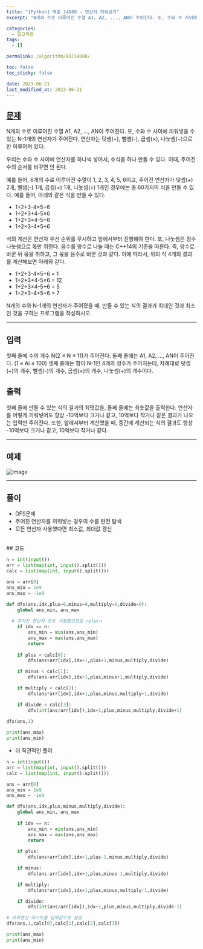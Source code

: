```yaml
---
title: "[Python] 백준 14888 - 연산자 끼워넣기"
excerpt: "N개의 수로 이루어진 수열 A1, A2, ..., AN이 주어진다. 또, 수와 수 사이에 끼워넣을 수 있는 N-1개의 연산자가 주어진다. 연산자는 덧셈(+), 뺄셈(-), 곱셈(×), 나눗셈(÷)으로만 이루어져 있다."

categories:
  - 알고리즘
tags:
  - []

permalink: /algorithm/BOJ14888/

toc: false
toc_sticky: false

date: 2023-06-21
last_modified_at: 2023-06-21
---
```


## [문제](https://www.acmicpc.net/problem/14888)

N개의 수로 이루어진 수열 A1, A2, ..., AN이 주어진다. 또, 수와 수 사이에 끼워넣을 수 있는 N-1개의 연산자가 주어진다. 연산자는 덧셈(+), 뺄셈(-), 곱셈(×), 나눗셈(÷)으로만 이루어져 있다.

우리는 수와 수 사이에 연산자를 하나씩 넣어서, 수식을 하나 만들 수 있다. 이때, 주어진 수의 순서를 바꾸면 안 된다.

예를 들어, 6개의 수로 이루어진 수열이 1, 2, 3, 4, 5, 6이고, 주어진 연산자가 덧셈(+) 2개, 뺄셈(-) 1개, 곱셈(×) 1개, 나눗셈(÷) 1개인 경우에는 총 60가지의 식을 만들 수 있다. 예를 들어, 아래와 같은 식을 만들 수 있다.

- 1+2+3-4×5÷6
- 1÷2+3+4-5×6
- 1+2÷3×4-5+6
- 1÷2×3-4+5+6

식의 계산은 연산자 우선 순위를 무시하고 앞에서부터 진행해야 한다. 또, 나눗셈은 정수 나눗셈으로 몫만 취한다. 음수를 양수로 나눌 때는 C++14의 기준을 따른다. 즉, 양수로 바꾼 뒤 몫을 취하고, 그 몫을 음수로 바꾼 것과 같다. 이에 따라서, 위의 식 4개의 결과를 계산해보면 아래와 같다.

- 1+2+3-4×5÷6 = 1
- 1÷2+3+4-5×6 = 12
- 1+2÷3×4-5+6 = 5
- 1÷2×3-4+5+6 = 7

N개의 수와 N-1개의 연산자가 주어졌을 때, 만들 수 있는 식의 결과가 최대인 것과 최소인 것을 구하는 프로그램을 작성하시오.

***

## 입력
첫째 줄에 수의 개수 N(2 ≤ N ≤ 11)가 주어진다. 둘째 줄에는 A1, A2, ..., AN이 주어진다. (1 ≤ Ai ≤ 100) 셋째 줄에는 합이 N-1인 4개의 정수가 주어지는데, 차례대로 덧셈(+)의 개수, 뺄셈(-)의 개수, 곱셈(×)의 개수, 나눗셈(÷)의 개수이다.

## 출력
첫째 줄에 만들 수 있는 식의 결과의 최댓값을, 둘째 줄에는 최솟값을 출력한다. 연산자를 어떻게 끼워넣어도 항상 -10억보다 크거나 같고, 10억보다 작거나 같은 결과가 나오는 입력만 주어진다. 또한, 앞에서부터 계산했을 때, 중간에 계산되는 식의 결과도 항상 -10억보다 크거나 같고, 10억보다 작거나 같다.

***

## 예제
![image](https://github.com/JS042/cs231n/assets/84077022/92ec76ab-89f7-4de4-9577-96b1e47825f8)

***

## 풀이
- DFS문제
- 주어진 연산자를 끼워넣는 경우의 수를 완전 탐색
- 모든 연산자 사용했다면 최소값, 최대값 갱신

<br/>
## 코드

```python
n = int(input())
arr = list(map(int, input().split()))
calc = list(map(int, input().split()))

ans = arr[0]
ans_min = 1e9
ans_max = -1e9

def dfs(ans,idx,plus=0,minus=0,multiply=0,divide=0):
    global ans_min, ans_max
    
  # 주어진 연산자 모두 사용했으므로 return
    if idx == n:
        ans_min = min(ans,ans_min)
        ans_max = max(ans,ans_max)
        return
    
    if plus < calc[0]:
        dfs(ans+arr[idx],idx+1,plus+1,minus,multiply,divide)

    if minus < calc[1]:
        dfs(ans-arr[idx],idx+1,plus,minus+1,multiply,divide)

    if multiply < calc[2]:
        dfs(ans*arr[idx],idx+1,plus,minus,multiply+1,divide)

    if divide < calc[3]:
        dfs(int(ans/arr[idx]),idx+1,plus,minus,multiply,divide+1)
        
dfs(ans,1)

print(ans_max)
print(ans_min)
```

- 더 직관적인 풀이

```python
n = int(input())
arr = list(map(int, input().split()))
calc = list(map(int, input().split()))

ans = arr[0]
ans_min = 1e9
ans_max = -1e9

def dfs(ans,idx,plus,minus,multiply,divide):
    global ans_min, ans_max
    
    if idx == n:
        ans_min = min(ans,ans_min)
        ans_max = max(ans,ans_max)
        return
    
    if plus:
        dfs(ans+arr[idx],idx+1,plus-1,minus,multiply,divide)

    if minus:
        dfs(ans-arr[idx],idx+1,plus,minus-1,multiply,divide)

    if multiply:
        dfs(ans*arr[idx],idx+1,plus,minus,multiply-1,divide)

    if divide:
        dfs(int(ans/arr[idx]),idx+1,plus,minus,multiply,divide-1)

# 사칙연산 리스트를 입력값으로 설정
dfs(ans,1,calc[0],calc[1],calc[2],calc[3])

print(ans_max)
print(ans_min)
```
